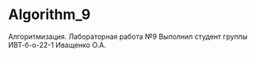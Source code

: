 # Algorithm_9
Алгоритмизация. Лабораторная работа №9
Выполнил студент группы ИВТ-б-о-22-1 Иващенко О.А.